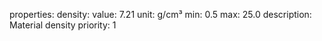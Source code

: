 properties:
  density:
    value: 7.21
    unit: g/cm³
    min: 0.5
    max: 25.0
    description: Material density
    priority: 1
